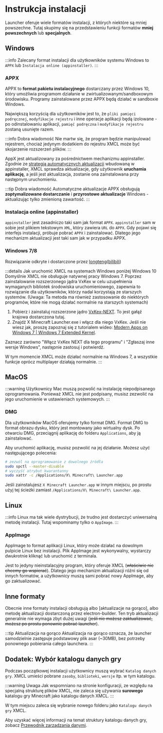 # Instrukcja instalacji

Launcher oferuje wiele formatów instalacji, z których niektóre są mniej powszechne. Tutaj skupimy się na przedstawieniu funkcji formatów **mniej powszechnych** lub **specjalnych**.

## Windows

:::info
Zalecany format instalacji dla użytkowników systemu Windows to `APPX` lub `Instalacja online (appinstaller)`.
:::

### APPX

APPX to **format pakietu instalacyjnego** dostarczany przez Windows 10, który umożliwia programom działanie w zwirtualizowanym/sandboxowym środowisku. Programy zainstalowane przez APPX będą działać w sandboxie Windows.

Największą korzyścią dla użytkowników jest to, że `pliki pamięci podręcznej`, `modyfikacje rejestru` i inne operacje aplikacji będą izolowane - po odinstalowaniu aplikacji, `pamięć podręczna` i `modyfikacje rejestru` zostaną usunięte razem.

:::info Dobra wiadomość
Nie martw się, że program będzie manipulować rejestrem, chociaż jedynym dodatkiem do rejestru XMCL może być skojarzenie rozszerzeń plików.
:::

AppX jest aktualizowany za pośrednictwem mechanizmu appinstaller. Zgodnie ze [strategią automatycznych aktualizacji](https://learn.microsoft.com/en-us/windows/msix/app-installer/auto-update-and-repair--overview#automatic-updates) wbudowaną w appinstaller, XMCL sprawdza aktualizacje, gdy użytkownik **uruchamia aplikację**, a jeśli jest aktualizacja, zostanie ona zainstalowana przy następnym uruchomieniu.

:::tip Dobra wiadomość
Automatyczne aktualizacje APPX obsługują **zoptymalizowane dostarczanie** i **przyrostowe aktualizacje** Windows - aktualizując tylko zmienioną zawartość.
:::

### Instalacja online (appinstaller)

`appinstaller` jest zasadniczo taki sam jak format `APPX`. `appinstaller` sam w sobie jest plikiem tekstowym `XML`, który zawiera `URL` do `APPX`. Gdy pojawi się interfejs instalacji, próbuje pobrać `APPX` i zainstalować. Dlatego jego mechanizm aktualizacji jest taki sam jak w przypadku APPX.

### Windows 7/8

Rozwiązanie odkryte i dostarczone przez [longteng](https://github.com/longteng-H)([bilibili](https://space.bilibili.com/1030667057))

:::details Jak uruchomić XMCL na systemach Windows poniżej Windows 10
Domyślnie XMCL nie obsługuje natywnej pracy Windows 7. Poprzez zainstalowanie rozszerzonego jądra VxKex w celu uzupełnienia wymaganych bibliotek środowiska uruchomieniowego, zapewnia to rozwiązanie dla użytkowników, którzy nadal korzystają ze starszych systemów. (Uwaga: Ta metoda ma również zastosowanie do niektórych programów, które nie mogą działać normalnie na starszych systemach)

1. Pobierz i zainstaluj rozszerzone jądro [VxKex-NEXT](https://github.com/YuZhouRen86/VxKex-NEXT). To jest gałąź krajowa dostarczona tutaj.
2. Znajdź X Minecraft Launcher.exe i włącz dla niego VxKex. Jeśli nie wiesz jak, proszę zapoznaj się z tutorialem wideo: [Modern Apps on Windows 7 | Windows 7 Extended Kernel](https://www.youtube.com/watch?v=zl7AsxtoPV8).

Zaznacz zarówno "Włącz VxKex NEXT dla tego programu" i "Zgłaszaj inne wersje Windows", następnie zastosuj i potwierdź.

W tym momencie XMCL może działać normalnie na Windows 7, a wszystkie funkcje oprócz multiplayer działają normalnie.
:::

## MacOS

:::warning
Użytkownicy Mac muszą pozwolić na instalację niepodpisanego oprogramowania.
Ponieważ XMCL nie jest podpisany, musisz zezwolić na jego uruchomienie w ustawieniach systemowych.
:::

### DMG

Dla użytkowników MacOS oferujemy tylko format DMG. Format DMG to format obrazu dysku, który jest montowany jako wirtualny dysk. Po otwarciu DMG, przeciągnij aplikację do folderu `Applications`, aby ją zainstalować.

Aby uruchomić aplikację, musisz pozwolić na jej działanie. Możesz użyć następującego polecenia:

```sh
# zezwól na oprogramowanie z dowolnego źródła
sudo spctl --master-disable
# wyczyść atrybut kwarantanny
sudo xattr -c /Applications/X\ Minecraft\ Launcher.app
```

Jeśli zainstalujesz `X Minecraft Launcher.app` w innym miejscu, po prostu użyj tej ścieżki zamiast `/Applications/X\ Minecraft\ Launcher.app`.

## Linux

:::info
Linux ma tak wiele dystrybucji, że trudno jest dostarczyć uniwersalną metodę instalacji. Tutaj wspominamy tylko o `AppImage`.
:::

### AppImage

AppImage to format aplikacji Linux, który może działać na dowolnym pulpicie Linux bez instalacji. Plik AppImage jest wykonywalny, wystarczy dwukrotnie kliknąć lub uruchomić z terminala.

Jest to jedyny nieinstalacyjny program, który oferuje XMCL (~~właściwie nie chcemy go wspierać~~). Dlatego jego mechanizm aktualizacji różni się od innych formatów, a użytkownicy muszą sami pobrać nowy AppImage, aby go zaktualizować.

## Inne formaty

Obecnie inne formaty instalacji obsługują albo [aktualizacje na gorąco], albo metodę aktualizacji dostarczoną przez electron-builder. Ten tryb aktualizacji generalnie nie wymaga zbyt dużej uwagi (~~jeśli nie możesz zaktualizować, możesz po prostu ponownie pobrać launcher~~).

:::tip Aktualizacja na gorąco
Aktualizacja na gorąco oznacza, że launcher samodzielnie zastępuje podstawowy plik asar (~30MB), bez potrzeby ponownego pobierania całego launchera.
:::

## Dodatek: Wybór katalogu danych gry

Podczas początkowej instalacji użytkownicy muszą wybrać `Katalog danych gry`. XMCL umieści pobrane `zasoby`, `biblioteki`, `wersje` itp. w tym katalogu.

:::warning Uwaga
Jak wspomniano na stronie konfiguracji, ze względu na specjalną strukturę plików XMCL, nie zaleca się używania **surowego** katalogu gry Minecraft jako katalogu danych XMCL.
:::

W tym miejscu zaleca się wybranie nowego folderu jako `Katalogu danych gry` XMCL.

Aby uzyskać więcej informacji na temat struktury katalogu danych gry, zobacz [Przewodnik zarządzania danymi](/en/guide/manage.md#minecraft-related-data).
